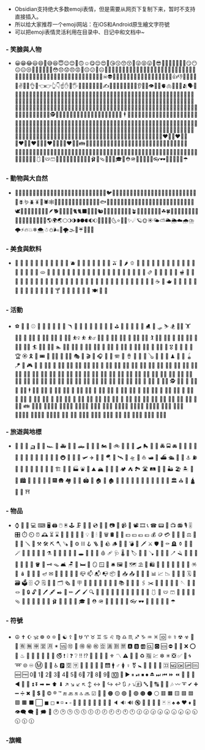 - Obsidian支持绝大多数emoji表情，但是需要从网页下复制下来，暂时不支持直接插入。
- 所以给大家推荐一个emoji网站：在iOS和Android原生繪文字符號
- 可以把emoji表情灵活利用在目录中、日记中和文档中~
### - 笑臉與人物
- 😀😁😂😃😄🤣😅😆😇😉😊🙂🙃☺😋😌😍🥰😘😗😙😚🤪😜😝😛🤑😎🤓🧐🥸🤠🥳🤗🤡😏😶😐😑😒🙄🤨🤔🤫🤭🤥😳😞😟😠😡🤬😔😕🙁☹😬🥺😣😖😫😩🥱😤😮😱😨😰😯😦😧😮‍💨😵‍💫😶‍🌫️😢😥😪🥲🤤😓😭🤩😵🥴😲🤯🤐😷🤕🤒🤮🤢🤧🥵🥶😴💤😈👿👹👺💩👻💀☠👽🤖🎃😺😸😹😻😼😽🙀😿😾👐🤲🙌👏🙏🤝👍👎👊✊🤛🤜🤞✌🤘🤟👌🤏👈👉👆👇☝✋🤚🖐🖖👋🤙🤌💪🦾🖕✍🤳💅🦵🦿🦶👄🦷👅👂🦻👃👁👀🧠🫀🫁🦴👤👥🫂🗣👶👧🧒👦👩🧑👨👩‍🦱🧑‍🦱👨‍🦱👩‍🦰🧑‍🦰👨‍🦰👱‍♀️👱👱‍♂️👩‍🦳🧑‍🦳👨‍🦳👩‍🦲🧑‍🦲👨‍🦲🧔👵🧓👴👲👳‍♀️👳👳‍♂️🧕👮‍♀️👮👮‍♂️👩‍🚒🧑‍🚒👨‍🚒👷‍♀️👷👷‍♂️👩‍🏭🧑‍🏭👨‍🏭👩‍🔧🧑‍🔧👨‍🔧👩‍🌾🧑‍🌾👨‍🌾👩‍🍳🧑‍🍳👨‍🍳👩‍🎤🧑‍🎤👨‍🎤👩‍🎨🧑‍🎨👨‍🎨👩‍🏫🧑‍🏫👨‍🏫👩‍🎓🧑‍🎓👨‍🎓👩‍💼🧑‍💼👨‍💼👩‍💻🧑‍💻👨‍💻👩‍🔬🧑‍🔬👨‍🔬👩‍🚀🧑‍🚀👨‍🚀👩‍⚕️🧑‍⚕️👨‍⚕️👩‍⚖️🧑‍⚖️👨‍⚖️👩‍✈️🧑‍✈️👨‍✈️🧔‍♀️🧔‍♂️💂‍♀️💂💂‍♂️🥷🕵️‍♀️🕵🕵️‍♂️🤶🎅🧑‍🎄👼👸🤴👰👰‍♀️👰‍♂️🤵‍♀️🤵🤵‍♂️ 🕴 🦸‍♀️🦸🦸‍♂️🦹‍♀️🦹🦹‍♂️🧙‍♀️🧙🧙‍♂️🧝‍♀️🧝🧝‍♂️🧚‍♀️🧚🧚‍♂️🧞‍♀️🧞🧞‍♂️🧜‍♀️🧜🧜‍♂️🧛‍♀️🧛🧛‍♂️🧟‍♀️🧟🧟‍♂️🙇‍♀️🙇🙇‍♂️💁‍♀️💁💁‍♂️🙅‍♀️🙅🙅‍♂️🙆‍♀️🙆🙆‍♂️🤷‍♀️🤷🤷‍♂️🙋‍♀️🙋🙋‍♂️🤦‍♀️🤦🤦‍♂️🧏‍♀️🧏🧏‍♂️🙎‍♀️🙎🙎‍♂️🙍‍♀️🙍🙍‍♂️💇‍♀️💇💇‍♂️💆‍♀️💆💆‍♂️🤰🤱👨‍🍼👩‍🍼🧑‍🍼🧎‍♀️🧎🧎‍♂️🧍‍♀️🧍🧍‍♂️🚶‍♀️🚶🚶‍♂️👩‍🦯🧑‍🦯👨‍🦯🏃‍♀️🏃🏃‍♂️👩‍🦼🧑‍🦼👨‍🦼👩‍🦽🧑‍🦽👨‍🦽💃🕺👯‍♀️👯👯‍♂️👫👭👬🧑‍🤝‍🧑👩‍❤️‍👨👩‍❤️‍👩💑👨‍❤️‍👨👩‍❤️‍💋‍👨👩‍❤️‍💋‍👩💏👨‍❤️‍💋‍👨👪👨‍👩‍👧👨‍👩‍👧‍👦👨‍👩‍👦‍👦👨‍👩‍👧‍👧👩‍👩‍👦👩‍👩‍👧👩‍👩‍👧‍👦👩‍👩‍👦‍👦👩‍👩‍👧‍👧👨‍👨‍👦👨‍👨‍👧👨‍👨‍👧‍👦👨‍👨‍👦‍👦👨‍👨‍👧‍👧👩‍👦👩‍👧👩‍👧‍👦👩‍👦‍👦👩‍👧‍👧👨‍👦👨‍👧👨‍👧‍👦👨‍👦‍👦👨‍👧‍👧👚👕🥼🦺🧥👖👔👗👘🥻🩱👙🩲🩳💄💋👣🧦👠👡👢🥿👞👟🩰🥾🩴🧢👒🎩🎓👑⛑🪖🎒👝👛👜💼👓🕶🥽🧣🧤💍🌂☂
### - 動物與大自然
- 🐶🐱🐭🐹🐰🐻🧸🐼🐻‍❄️🐨🐯🦁🐮🐷🐽🐸🐵🙈🙉🙊🐒🦍🦧🐔🐧🐦🐤🐣🐥🐺🦊🦝🐗🐴🦬🦓🦒🦣🦌🦘🦥🦦🦫🦭🦄🐝🐛🦋🐌🐞🐜🪰🪱🪲🪳🦗🕷🕸🦂🦟🦠🐢🐍🦎🐙🦑🦞🦀🦐🦪🐠🐟🐡🐬🦈🐳🐋🐊🐆🐅🐃🐂🐄🐪🐫🦙🐘🦏🦛🐐🐏🐑🐎🐖🦇🐓🦃🕊🦅🦆🦢🦤🦉🦩🦚🦜🪶🐕🦮🐕‍🦺🐩🐈🐈‍⬛🐇🐀🐁🐿🦨🦡🦔🐾🐉🐲🦕🦖🪴🌵🎄🌲🌳🌴🌱🌿☘🍀🎍🎋🍃🍂🍁🌾🌺🌻🌹🥀🌷🌼🌸💐🍄🌰🐚🌎🌍🌏🌕🌖🌗🌘🌑🌒🌓🌔🌙🌚🌝🌛🌜⭐🌟💫✨☄🪐🌞☀🌤⛅🌥🌦☁🌧⛈🌩⚡🔥💥❄🌨☃⛄🌬💨🌪🌫🌈☔💧💦🌊
### - 美食與飲料
- 🍏 🍎 🍐 🍊 🍋 🍌 🍉 🍇 🍓 🍈 🍒 🫐 🍑 🥭 🍍 🥥 🥝 🍅 🥑 🫒 🍆 🌶 🫑 🥒 🥬 🥦 🧄 🧅 🌽 🥕 🥗 🥔 🍠 🌰 🥜 🫘 🍯 🍞 🥐 🥖 🫓 🥨 🥯 🥞 🧇 🧀 🍗 🍖 🥩 🍤 🥚 🍳 🥓 🍔 🍟 🌭 🍕 🍝 🥪 🌮 🌯 🫔 🥙 🧆 🍜 🥘 🍲 🫕 🥫 🫙 🧂 🧈 🍥 🍣 🍱 🍛 🍙 🍚 🍘 🥟 🍢 🍡 🍧 🍨 🍦 🍰 🎂 🧁 🥧 🍮 🍭 🍬 🍫 🍿 🍩 🍪 🥠 🥮 ☕ 🍵 🫖 🥣 🍼 🥤 🧋 🧃 🧉 🥛 🫗 🍺 🍻 🍷 🥂 🥃 🍸 🍹 🍾 🍶 🧊 🥄 🍴 🍽 🥢 🥡
### - 活動
- ⚽ 🏀 🏈 ⚾ 🥎 🎾 🏐 🏉 🎱 🥏 🪃 🏓 🏸 🥅 🏒 🏑 🏏 🥍 🥌 ⛳ 🏹 🎣 🤿 🥊 🥋 ⛸ 🎿 🛷 ⛷ 🏂 🏋️‍♀️ 🏋 🏋️‍♂️ 🤺 🤼‍♀️ 🤼 🤼‍♂️ 🤸‍♀️ 🤸 🤸‍♂️ ⛹️‍♀️ ⛹ ⛹️‍♂️ 🤾‍♀️ 🤾 🤾‍♂️ 🧗‍♀️ 🧗 🧗‍♂️ 🏌️‍♀️ 🏌 🏌️‍♂️ 🧘‍♀️ 🧘 🧘‍♂️ 🧖‍♀️ 🧖 🧖‍♂️ 🏄‍♀️ 🏄 🏄‍♂️ 🏊‍♀️ 🏊 🏊‍♂️ 🤽‍♀️ 🤽 🤽‍♂️ 🚣‍♀️ 🚣 🚣‍♂️ 🏇 🚴‍♀️ 🚴 🚴‍♂️ 🚵‍♀️ 🚵 🚵‍♂️ 🎽 🎖 🏅 🥇 🥈 🥉 🏆 🏵 🎗 🎫 🎟 🎪 🤹‍♀️ 🤹 🤹‍♂️ 🎭 🎨 🎬 🎤 🎧 🎼 🎹 🪗 🥁 🪘 🎷 🎺 🎸 🪕 🎻 🎲 🧩 ♟ 🎯 🎳 🪀 🪁 🛝 🎮 👾 🎰 👮‍♀️ 👮 👮‍♂️ 👩‍🚒 🧑‍🚒 👨‍🚒 👷‍♀️ 👷 👷‍♂️ 👩‍🏭 🧑‍🏭 👨‍🏭 👩‍🔧 🧑‍🔧 👨‍🔧 👩‍🌾 🧑‍🌾 👨‍🌾 👩‍🍳 🧑‍🍳 👨‍🍳 👩‍🎤 🧑‍🎤 👨‍🎤 👩‍🎨 🧑‍🎨 👨‍🎨 👩‍🏫 🧑‍🏫 👨‍🏫 👩‍🎓 🧑‍🎓 👨‍🎓 👩‍💼 🧑‍💼 👨‍💼 👩‍💻 🧑‍💻 👨‍💻 👩‍🔬 🧑‍🔬 👨‍🔬 👩‍🚀 🧑‍🚀 👨‍🚀 👩‍⚕️ 🧑‍⚕️ 👨‍⚕️ 👩‍⚖️ 🧑‍⚖️ 👨‍⚖️ 👩‍✈️ 🧑‍✈️ 👨‍✈️ 💂‍♀️ 💂 💂‍♂️ 🥷 🕵️‍♀️ 🕵 🕵️‍♂️ 🤶 🧑‍🎄 🎅 🕴️‍♀️ 🕴 🕴️‍♂️ 🦸‍♀️ 🦸 🦸‍♂️ 🦹‍♀️ 🦹 🦹‍♂️ 🧙‍♀️ 🧙 🧙‍♂️ 🧝‍♀️ 🧝 🧝‍♂️ 🧚‍♀️ 🧚 🧚‍♂️ 🧞‍♀️ 🧞 🧞‍♂️ 🧜‍♀️ 🧜 🧜‍♂️ 🧌 🧛‍♀️ 🧛 🧛‍♂️ 🧟‍♀️ 🧟 🧟‍♂️ 🚶‍♀️ 🚶 🚶‍♂️ 👩‍🦯 🧑‍🦯 👨‍🦯 🏃‍♀️ 🏃 🏃‍♂️ 👩‍🦼 🧑‍🦼 👨‍🦼 👩‍🦽 🧑‍🦽 👨‍🦽 👯‍♀️ 👯 👯‍♂️ 👪 👨‍👩‍👧 👨‍👩‍👧‍👦 👨‍👩‍👦‍👦 👨‍👩‍👧‍👧 👩‍👩‍👦 👩‍👩‍👧 👩‍👩‍👧‍👦 👩‍👩‍👦‍👦 👩‍👩‍👧‍👧 👨‍👨‍👦 👨‍👨‍👧 👨‍👨‍👧‍👦 👨‍👨‍👦‍👦 👨‍👨‍👧‍👧 👩‍👦 👩‍👧 👩‍👧‍👦 👩‍👦‍👦 👩‍👧‍👧 👨‍👦 👨‍👧 👨‍👧‍👦 👨‍👦‍👦 👨‍👧‍👧
### - 旅遊與地標
- 🚗 🚙 🚕 🛺 🚌 🚎 🏎 🚓 🚑 🚒 🚐 🛻 🚚 🚛 🚜 🏍 🛵 🚲 🦼 🦽 🛴 🛹 🛼 🛞 🚨 🚔 🚍 🚘 🚖 🚡 🚠 🚟 🚃 🚋 🚝 🚄 🚅 🚈 🚞 🚂 🚆 🚇 🚊 🚉 🚁 🛩 ✈ 🛫 🛬 🪂 💺 🛰 🚀 🛸 🛶 ⛵ 🛥 🚤 ⛴ 🛳 🚢 🛟 ⚓ ⛽ 🚧 🚏 🚦 🚥 🛑 🎡 🎢 🎠 🏗 🌁 🗼 🏭 ⛲ 🎑 ⛰ 🏔 🗻 🌋 🗾 🏕 ⛺ 🏞 🛣 🛤 🌅 🌄 🏜 🏖 🏝 🌇 🌆 🏙 🌃 🌉 🌌 🌠 🎇 🎆 🛖 🏘 🏰 🏯 🏟 🗽 🏠 🏡 🏚 🏢 🏬 🏣 🏤 🏥 🏦 🏨 🏪 🏫 🏩 💒 🏛 ⛪ 🕌 🛕 🕍 🕋 ⛩
### - 物品
- ⌚ 📱 📲 💻 ⌨ 🖥 🖨 🖱 🖲 🕹 🗜 💽 💾 💿 📀 📼 📷 📸 📹 🎥 📽 🎞 📞 ☎ 📟 📠 📺 📻 🎙 🎚 🎛 ⏱ ⏲ ⏰ 🕰 ⏳ ⌛ 🧮 📡 🔋 🪫 🔌 💡 🔦 🕯 🧯 🗑 🛢 🛒 💸 💵 💴 💶 💷 💰 🪙 💳 🪪 🧾 💎 ⚖ 🦯 🧰 🔧 🪛 🔨 ⚒ 🛠 ⛏ 🪓 🪚 🔩 ⚙ ⛓ 🪝 🪜 🧱 🪨 🪵 🔫 🧨 💣 🔪 🗡 ⚔ 🛡 🚬 ⚰ 🪦 ⚱ 🏺 🔮 🪄 📿 🧿 🪬 💈 🧲 ⚗ 🧪 🧫 🧬 🔭 🔬 🕳 🩻 💊 💉 🩸 🩹 🩺 🌡 🩼 🏷 🔖 🚽 🪠 🚿 🛁 🛀 🪥 🪒 🧴 🧻 🧼 🫧 🧽 🧹 🧺 🪣 🔑 🗝 🪤 🛋 🪑 🛌 🛏 🚪 🪞 🪟 🧳 🛎 🖼 🧭 🗺 ⛱ 🗿 🛍 🎈 🎏 🎀 🧧 🎁 🎊 🎉 🪅 🪩 🪆 🎎 🎐 🏮 🪔 ✉ 📩 📨 📧 💌 📮 📪 📫 📬 📭 📦 📯 📥 📤 📜 📃 📑 📊 📈 📉 📄 📅 📆 🗓 📇 🗃 🗳 🗄 📋 🗒 📁 📂 🗂 🗞 📰 🪧 📓 📕 📗 📘 📙 📔 📒 📚 📖 🔗 📎 🖇 ✂ 📐 📏 📌 📍 🧷 🪡 🧵 🧶 🪢 🔐 🔒 🔓 🔏 🖊 🖋 ✒ 📝 ✏ 🖍 🖌 🔍 🔎 👚 👕 🥼 🦺 🧥 👖 👔 👗 👘 🥻 🩱 👙 🩲 🩳 💄 💋 👣 🧦 🩴 👠 👡 👢 🥿 👞 👟 🩰 🥾 🧢 👒 🎩 🎓 👑 ⛑ 🪖 🎒 👝 👛 👜 💼 👓 🕶 🥽 🧣 🧤 💍 🌂 ☂
### - 符號
- ☮ ✝ ☪ 🕉 ☸ ✡ 🔯 🕎 ☯ ☦ 🛐 ⛎ ♈ ♉ ♊ ♋ ♌ ♍ ♎ ♏ ♐ ♑ ♒ ♓ 🆔 ⚛ ⚕ ☢ ☣ 📴 📳 🈶 🈚 🈸 🈺 🈷 ✴ 🆚 🉑 💮 🉐 ㊙ ㊗ 🈴 🈵 🈹 🈲 🅰 🅱 🆎 🆑 🅾 🆘 ⛔ 📛 🚫 ❌ ⭕ 💢 ♨ 🚷 🚯 🚳 🚱 🔞 📵 🚭 ❗ ❕ ❓ ❔ ‼ ⁉ 💯 🔅 🔆 🔱 ⚜ 〽 ⚠ 🚸 🔰 ♻ 🈯 💹 ❇ ✳ ❎ ✅ 💠 🌀 ➿ 🌐 ♾ Ⓜ 🏧 🚾 ♿ 🅿 🈳 🈂 🛂 🛃 🛄 🛅 🚰 🛗 🚹 ♂ 🚺 ♀ ⚧ 🚼 🚻 🚮 🎦 📶 🈁 🆖 🆗 🆙 🆒 🆕 🆓 0⃣ 1⃣ 2⃣ 3⃣ 4⃣ 5⃣ 6⃣ 7⃣ 8⃣ 9⃣ 🔟 🔢 ▶ ⏸ ⏯ ⏹ ⏺ ⏏ ⏭ ⏮ ⏩ ⏪ 🔀 🔁 🔂 ◀ 🔼 🔽 ⏫ ⏬ ➡ ⬅ ⬆ ⬇ ↗ ↘ ↙ ↖ ↕ ↔ 🔄 ↪ ↩ 🔃 ⤴ ⤵ #⃣  ℹ 🔤 🔡 🔠 🔣 🎵 🎶 〰 ➰ ✔ ➕ ➖ ➗ ✖ 🟰 💲 💱 © ® ™ 🔚 🔙 🔛 🔝 🔜 ☑ 🔘 🔴 🟠 🟡 🟢 🔵 🟣 🟤 ⚫ ⚪ 🟥 🟧 🟨 🟩 🟦 🟪 🟫 ⬛ ⬜ ◼ ◻ ◾ ◽ ▪ ▫ 🔸 🔹 🔶 🔷 🔺 🔻 🔲 🔳 🔈 🔉 🔊 🔇 📣 📢 🔔 🔕 🃏 🀄 ♠ ♣ ♥ ♦ 🎴 👁‍🗨 🗨 💭 🗯 💬 🕐 🕑 🕒 🕓 🕔 🕕 🕖 🕗 🕘 🕙 🕚 🕛 🕜 🕝 🕞 🕟 🕠 🕡 🕢 🕣 🕤 🕥 🕦 🕧
### -旗幟